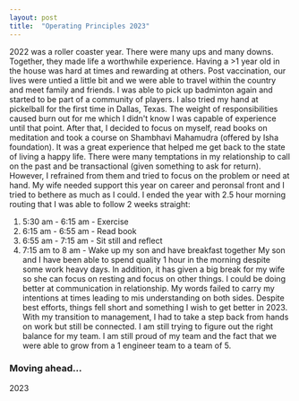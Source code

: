 ```yaml
---
layout: post
title:  "Operating Principles 2023"
---
```


2022 was a roller coaster year. There were many ups and many downs. Together, they made life a worthwhile experience. Having a >1 year old in the house was hard at times and rewarding at others. Post vaccination, our lives were untied a little bit and we were able to travel within the country and meet family and friends. I was able to pick up badminton again and started to be part of a community of players. I also tried my hand at pickelball for the first time in Dallas, Texas. The weight of responsibilities caused burn out for me which I didn't know I was capable of experience until that point. After that, I decided to focus on myself, read books on meditation and took a course on Shambhavi Mahamudra (offered by Isha foundation). It was a great experience that helped me get back to the state of living a happy life. There were many temptations in my relationship to call on the past and be transactional (given something to ask for return). However, I refrained from them and tried to focus on the problem or need at hand. My wife needed support this year on career and peronsal front and I tried to bethere as much as I could.
I ended the year with 2.5 hour morning routing that I was able to follow 2 weeks straight:
1. 5:30 am - 6:15 am - Exercise
2. 6:15 am - 6:55 am - Read book
3. 6:55 am - 7:15 am - Sit still and reflect
4. 7:15 am to 8 am - Wake up my son and have breakfast together
My son and I have been able to spend quality 1 hour in the morning despite some work heavy days. In addition, it has given a big break for my wife so she can focus on resting and focus on other things.
I could be doing better at communication in relationship. My words failed to carry my intentions at times leading to mis understanding on both sides. Despite best efforts, things fell short and something I wish to get better in 2023. With my transition to management, I had to take a step back from hands on work but still be connected. I am still trying to figure out the right balance for my team. I am still proud of my team and the fact that we were able to grow from a 1 engineer team to a team of 5.

### Moving ahead...
2023
